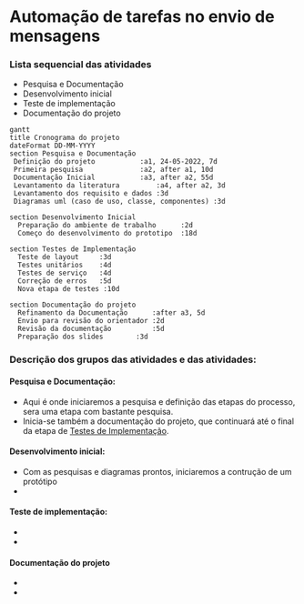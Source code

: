 # Automação de tarefas no envio de mensagens

### Lista sequencial das atividades

- Pesquisa e Documentação
- Desenvolvimento inicial
- Teste de implementação
- Documentação do projeto

```mermaid
gantt
title Cronograma do projeto
dateFormat DD-MM-YYYY
section Pesquisa e Documentação
 Definição do projeto     		:a1, 24-05-2022, 7d
 Primeira pesquisa        		:a2, after a1, 10d
 Documentação Inicial     		:a3, after a2, 55d
 Levantamento da literatura 		:a4, after a2, 3d
 Levantamento dos requisito e dados	:3d
 Diagramas uml (caso de uso, classe, componentes) :3d

section Desenvolvimento Inicial
  Preparação do ambiente de trabalho      :2d
  Começo do desenvolvimento do prototipo  :18d

section Testes de Implementação
  Teste de layout     :3d
  Testes unitários    :4d
  Testes de serviço   :4d
  Correção de erros   :5d
  Nova etapa de testes :10d
  
section Documentação do projeto
  Refinamento da Documentação      :after a3, 5d
  Envio para revisão do orientador :2d
  Revisão da documentação          :5d
  Preparação dos slides		   :3d

```
### Descrição dos grupos das atividades e das atividades:
#### **Pesquisa e Documentação:**
- Aqui é onde iniciaremos a pesquisa e definição das etapas do processo, sera uma etapa com bastante pesquisa.
- Inicia-se também a documentação do projeto, que continuará até o final da etapa de [Testes de Implementação](https://github.com/HetrisleyGomes/PI#teste-de-implementa%C3%A7%C3%A3o).

#### **Desenvolvimento inicial:**
- Com as pesquisas e diagramas prontos, iniciaremos a contrução de um protótipo
-

#### **Teste de implementação:**
- 
-

#### **Documentação do projeto**
- 
-

